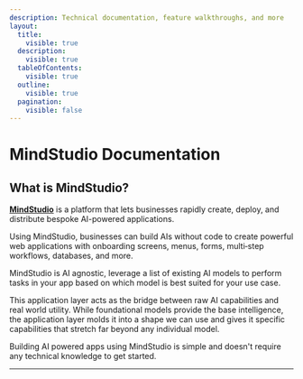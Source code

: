 ```yaml
---
description: Technical documentation, feature walkthroughs, and more
layout:
  title:
    visible: true
  description:
    visible: true
  tableOfContents:
    visible: true
  outline:
    visible: true
  pagination:
    visible: false
---
```


# MindStudio Documentation

## What is MindStudio?

[**MindStudio**](https://youai.ai/mindstudio) is a platform that lets businesses rapidly create, deploy, and distribute bespoke AI-powered applications.

Using MindStudio, businesses can build AIs without code to create powerful web applications with onboarding screens, menus, forms, multi‑step workflows, databases, and more.

MindStudio is AI agnostic, leverage a list of existing AI models to perform tasks in your app based on which model is best suited for your use case.

This application layer acts as the bridge between raw AI capabilities and real world utility. While foundational models provide the base intelligence, the application layer molds it into a shape we can use and gives it specific capabilities that stretch far beyond any individual model.

Building AI powered apps using MindStudio is simple and doesn't require any technical knowledge to get started.&#x20;

***
